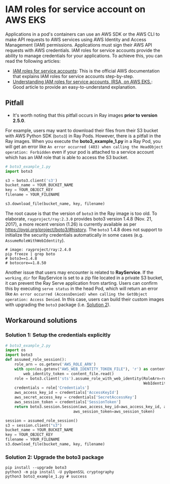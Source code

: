# IAM roles for service account on AWS EKS

Applications in a pod's containers can use an AWS SDK or the AWS CLI to make API requests to AWS services using AWS Identity and Access Management (IAM) permissions. Applications must sign their AWS API requests with AWS credentials. IAM roles for service accounts provide the ability to manage credentials for your applications. To achieve this, you can read the following articles:

* [IAM roles for service accounts](https://docs.aws.amazon.com/eks/latest/userguide/iam-roles-for-service-accounts.html): This is the official AWS documentation that explains IAM roles for service accounts step-by-step.
* [Understanding IAM roles for service accounts, IRSA, on AWS EKS.](https://medium.com/@ankit.wal/the-how-of-iam-roles-for-service-accounts-irsa-on-aws-eks-3d76badb8942): Good article to provide an easy-to-understand explanation.

## Pitfall

* It's worth noting that this pitfall occurs in Ray images **prior to version 2.5.0**.

For example, users may want to download their files from their S3 bucket with AWS Python SDK (`boto3`) in Ray Pods. However, there is a pitfall in the Ray images. When you execute the **boto3_example_1.py** in a Ray Pod, you will get an error like `An error occurred (403) when calling the HeadObject operation: Forbidden` even if your pod is attached to a service account which has an IAM role that is able to access the S3 bucket.

```python
# boto3_example_1.py
import boto3

s3 = boto3.client('s3')
bucket_name = YOUR_BUCKET_NAME
key = YOUR_OBJECT_KEY
filename = YOUR_FILENAME

s3.download_file(bucket_name, key, filename)
```

The root cause is that the version of `boto3` in the Ray image is too old. To elaborate, `rayproject/ray:2.3.0` provides boto3 version 1.4.8 (Nov. 21, 2017),
a more recent version (1.26) is currently available as per https://pypi.org/project/boto3/#history. The `boto3` 1.4.8 does not support to initialize the security credentials automatically in some cases (e.g. `AssumeRoleWithWebIdentity`).

```shell
# image: rayproject/ray:2.4.0
pip freeze | grep boto
# boto3==1.4.8
# botocore==1.8.50
```

Another issue that users may encounter is related to **RayService**.
If the `working_dir` for RayService is set to a zip file located in a private S3 bucket, it can prevent the Ray Serve application from starting. Users can confirm this by executing `serve status` in the head Pod, which will return an error like `An error occurred (AccessDenied) when calling the GetObject operation: Access Denied`. In this case, users can build their custom images with upgrading the `boto3` package (i.e. [Solution 2](#solution-2-upgrade-the-boto3-package)).

## Workaround solutions
### Solution 1: Setup the credentials explicitly
```python
# boto3_example_2.py
import os
import boto3
def assumed_role_session():
    role_arn = os.getenv('AWS_ROLE_ARN')
    with open(os.getenv("AWS_WEB_IDENTITY_TOKEN_FILE"), 'r') as content_file:
        web_identity_token = content_file.read()
    role = boto3.client('sts').assume_role_with_web_identity(RoleArn=role_arn, RoleSessionName='assume-role',
                                                             WebIdentityToken=web_identity_token)
    credentials = role['Credentials']
    aws_access_key_id = credentials['AccessKeyId']
    aws_secret_access_key = credentials['SecretAccessKey']
    aws_session_token = credentials['SessionToken']
    return boto3.session.Session(aws_access_key_id=aws_access_key_id, aws_secret_access_key=aws_secret_access_key,
                              aws_session_token=aws_session_token)

session = assumed_role_session()
s3 = session.client("s3")
bucket_name = YOUR_BUCKET_NAME
key = YOUR_OBJECT_KEY
filename = YOUR_FILENAME
s3.download_file(bucket_name, key, filename)
```

### Solution 2: Upgrade the boto3 package
```shell
pip install --upgrade boto3
python3 -m pip install -U pyOpenSSL cryptography
python3 boto3_example_1.py # success
```
